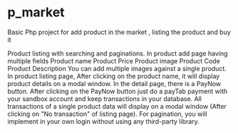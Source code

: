 # p_market
Basic Php project for add product in the market , listing the product and buy it

Product listing with searching and paginations.
In product add page having multiple fields
   Product name
   Product Price
   Product image
   Product Code
   Product Description
You can add multiple images against a single product.
In product listing page, After clicking on the product name, it will display product details on a modal window. In the detail page, there is a PayNow button. After clicking on the  PayNow button just do a payTab payment with your sandbox account and keep transactions in your database.
All transactions of a single product data will display on a modal window (After clicking on "No transaction" of listing page).
For pagination, you will implement in your own login without using any third-party library.

